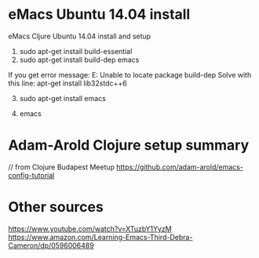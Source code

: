 # eMacs Ubuntu 14.04 install
eMacs Cljure Ubuntu 14.04 install and setup


1) sudo apt-get install build-essential
2) sudo apt-get install build-dep emacs

If you get error message: E: Unable to locate package build-dep
Solve with this line: apt-get install lib32stdc++6 

3) sudo apt-get install emacs

4) emacs

# Adam-Arold Clojure setup summary 
// from Clojure Budapest Meetup
https://github.com/adam-arold/emacs-config-tutorial


# Other sources
https://www.youtube.com/watch?v=XTuzbY1YyzM </br>
https://www.amazon.com/Learning-Emacs-Third-Debra-Cameron/dp/0596006489
